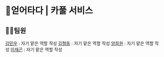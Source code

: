 # 🚗얻어타다 | 카풀 서비스 
## 👨‍💻팀원
[김민우](https://github.com/owni14) : 자기 맡은 역할 작성
[김형동](https://github.com/devKimHD) : 자기 맡은 역할 작성
[양희원](https://github.com/yanghuiwon) : 자기 맡은 역할 작성
[이재곤](https://github.com/jaegonLee1) : 자기 맡은 역할 작성

